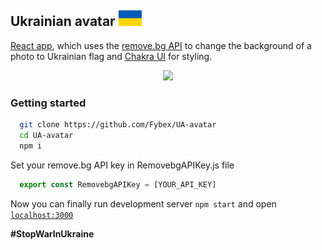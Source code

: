 ## Ukrainian avatar <img src="/public/Flag_of_Ukraine.png" height="25px" />

[React app](https://reactjs.org/), which uses the [remove.bg API](https://www.remove.bg/ru/api#remove-background) to change the background of a photo to Ukrainian flag and [Chakra UI](https://chakra-ui.com/) for styling.

<p align="center">
  <img src="/mockup.png" />
</p>


### Getting started

```sh
  git clone https://github.com/Fybex/UA-avatar
  cd UA-avatar
  npm i
```

Set your remove.bg API key in RemovebgAPIKey.js file

```javascript
  export const RemovebgAPIKey = [YOUR_API_KEY]
```

Now you can finally run development server `npm start` and open [`localhost:3000`](localhost:3000/)

**#StopWarInUkraine**
